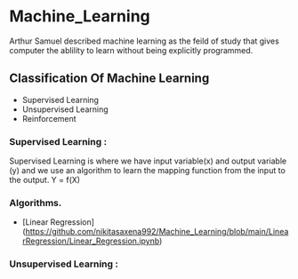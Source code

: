 # Machine_Learning
 Arthur Samuel described machine learning as the feild of study that gives computer the ablility to learn without being explicitly programmed.

## Classification Of Machine Learning
- Supervised Learning
- Unsupervised Learning
- Reinforcement

### Supervised Learning : 
Supervised Learning is where we have input variable(x) and output variable (y) and we use an algorithm to learn the mapping function from the input to the output.
 Y = f(X)
 ### Algorithms.
 - [Linear Regression] (https://github.com/nikitasaxena992/Machine_Learning/blob/main/LinearRegression/Linear_Regression.ipynb)
### Unsupervised Learning : 
